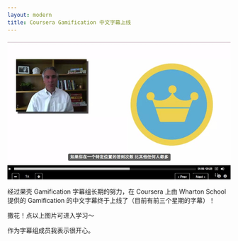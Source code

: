 ```yaml
---
layout: modern
title: Coursera Gamification 中文字幕上线
---
```


<a href="https://class.coursera.org/gamification-003/lecture"><img src="/images/gam.jpg"></a>

经过果壳 Gamification 字幕组长期的努力，在 Coursera 上由 Wharton School 提供的 Gamification 的中文字幕终于上线了（目前有前三个星期的字幕）！

撒花！点以上图片可进入学习～

作为字幕组成员我表示很开心。